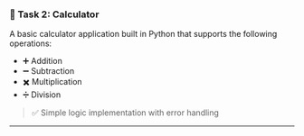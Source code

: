 ### 🧮 Task 2: Calculator
A basic calculator application built in Python that supports the following operations:

- ➕ Addition  
- ➖ Subtraction  
- ✖️ Multiplication  
- ➗ Division  

> ✅ Simple logic implementation with error handling  

---

